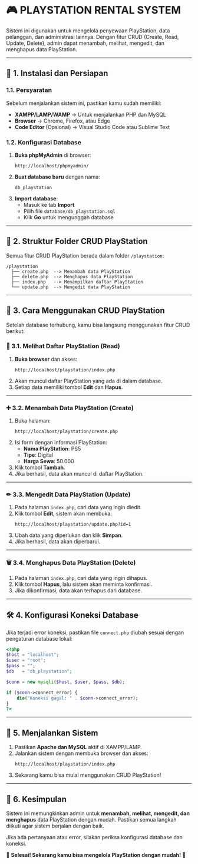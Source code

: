 # 🎮 PLAYSTATION RENTAL SYSTEM

Sistem ini digunakan untuk mengelola penyewaan PlayStation, data pelanggan, dan administrasi lainnya.
Dengan fitur CRUD (Create, Read, Update, Delete), admin dapat menambah, melihat, mengedit, dan menghapus data PlayStation.

---

## 🚀 **1. Instalasi dan Persiapan**
### **1.1. Persyaratan**
Sebelum menjalankan sistem ini, pastikan kamu sudah memiliki:
- **XAMPP/LAMP/WAMP** → Untuk menjalankan PHP dan MySQL
- **Browser** → Chrome, Firefox, atau Edge
- **Code Editor** (Opsional) → Visual Studio Code atau Sublime Text

### **1.2. Konfigurasi Database**
1. **Buka phpMyAdmin** di browser:
   ```
   http://localhost/phpmyadmin/
   ```
2. **Buat database baru** dengan nama:
   ```
   db_playstation
   ```
3. **Import database**:
   - Masuk ke tab **Import**
   - Pilih file `database/db_playstation.sql`
   - Klik **Go** untuk mengunggah database

---

## 📂 **2. Struktur Folder CRUD PlayStation**
Semua fitur CRUD PlayStation berada dalam folder `/playstation`:

```
/playstation
  ├── create.php  --> Menambah data PlayStation
  ├── delete.php  --> Menghapus data PlayStation
  ├── index.php   --> Menampilkan daftar PlayStation
  └── update.php  --> Mengedit data PlayStation
```

---

## 📝 **3. Cara Menggunakan CRUD PlayStation**
Setelah database terhubung, kamu bisa langsung menggunakan fitur CRUD berikut:

### **📌 3.1. Melihat Daftar PlayStation (Read)**
1. **Buka browser** dan akses:
   ```
   http://localhost/playstation/index.php
   ```
2. Akan muncul daftar PlayStation yang ada di dalam database.
3. Setiap data memiliki tombol **Edit** dan **Hapus**.

---

### **➕ 3.2. Menambah Data PlayStation (Create)**
1. Buka halaman:
   ```
   http://localhost/playstation/create.php
   ```
2. Isi form dengan informasi PlayStation:
   - **Nama PlayStation**: PS5
   - **Tipe**: Digital
   - **Harga Sewa**: 50.000
3. Klik tombol **Tambah**.
4. Jika berhasil, data akan muncul di daftar PlayStation.

---

### **✏ 3.3. Mengedit Data PlayStation (Update)**
1. Pada halaman `index.php`, cari data yang ingin diedit.
2. Klik tombol **Edit**, sistem akan membuka:
   ```
   http://localhost/playstation/update.php?id=1
   ```
3. Ubah data yang diperlukan dan klik **Simpan**.
4. Jika berhasil, data akan diperbarui.

---

### **🗑 3.4. Menghapus Data PlayStation (Delete)**
1. Pada halaman `index.php`, cari data yang ingin dihapus.
2. Klik tombol **Hapus**, lalu sistem akan meminta konfirmasi.
3. Jika dikonfirmasi, data akan terhapus dari database.

---

## 🛠 **4. Konfigurasi Koneksi Database**
Jika terjadi error koneksi, pastikan file `connect.php` diubah sesuai dengan pengaturan database lokal:

```php
<?php
$host = "localhost";
$user = "root";
$pass = "";
$db   = "db_playstation";

$conn = new mysqli($host, $user, $pass, $db);

if ($conn->connect_error) {
    die("Koneksi gagal: " . $conn->connect_error);
}
?>
```

---

## 🏁 **5. Menjalankan Sistem**
1. Pastikan **Apache dan MySQL** aktif di XAMPP/LAMP.
2. Jalankan sistem dengan membuka browser dan akses:
   ```
   http://localhost/playstation/index.php
   ```
3. Sekarang kamu bisa mulai menggunakan CRUD PlayStation!

---

## 📌 **6. Kesimpulan**
Sistem ini memungkinkan admin untuk **menambah, melihat, mengedit, dan menghapus** data PlayStation dengan mudah. Pastikan semua langkah diikuti agar sistem berjalan dengan baik.

Jika ada pertanyaan atau error, silakan periksa konfigurasi database dan koneksi.

💪 **Selesai! Sekarang kamu bisa mengelola PlayStation dengan mudah!** 🚀

